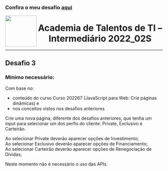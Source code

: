 ### Confira o meu desafio [aqui](https://jbsakuraba-academia-desafio3.netlify.app/)

<img align="left" width="100" height="100" src="https://user-images.githubusercontent.com/116609254/210120701-cc849e4b-06a4-40f6-90c3-dba7f864480e.png">

# <h1 align="center">Academia de Talentos de TI – Intermediário 2022_02S</h1>
---
## Desafio 3
### Mínimo necessário:
Com base no:
* conteúdo do curso Curso 202267 (JavaScript para Web: Crie páginas dinâmicas) e 
* nos conceitos vistos nos desafios anteriores

Crie uma nova página, diferente dos desafios anteriores, que tenha um input para selecionar um dos perfis do cliente: Private, Exclusivo e Carteirão.

Ao selecionar Private deverão aparecer opções de Investimento;  
Ao selecionar Exclusivo deverão aparecer opções de Financiamento;  
Ao selecionar Carteirão deverão aparecer opções de Renegociação de Dívidas;  

Neste momento não é necessário o uso das APIs.


